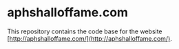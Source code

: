 # aphshalloffame.com

This repository contains the code base for the website [http://aphshalloffame.com/](http://aphshalloffame.com/).
